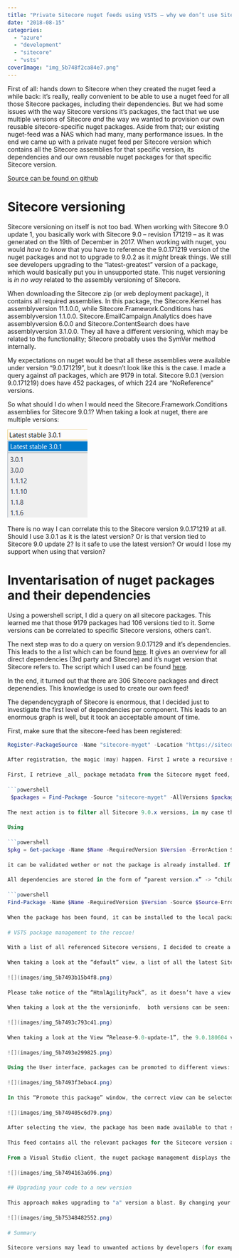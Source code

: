 ```yaml
---
title: "Private Sitecore nuget feeds using VSTS – why we don’t use Sitecore myget and how we work with package management"
date: "2018-08-15"
categories: 
  - "azure"
  - "development"
  - "sitecore"
  - "vsts"
coverImage: "img_5b748f2ca84e7.png"
---
```


First of all: hands down to Sitecore when they created the nuget feed a while back: it’s really, really convenient to be able to use a nuget feed for all those Sitecore packages, including their dependencies. But we had some issues with the way Sitecore versions it’s packages, the fact that we use multiple versions of Sitecore _and_ the way we wanted to provision our own reusable sitecore-specific nuget packages. Aside from that; our existing nuget-feed was a NAS which had many, many performance issues. In the end we came up with a private nuget feed per Sitecore version which contains all the Sitecore assemblies for that specific version, its dependencies and our own reusable nuget packages for that specific Sitecore version.

[Source can be found on github](https://github.com/BasLijten/get-sitecore-nuget-packages)

# Sitecore versioning

Sitecore versioning on itself is not too bad. When working with Sitecore 9.0 update 1, you basically work with Sitecore 9.0 – revision 171219 – as it was generated on the 19th of December in 2017. When working with nuget, you would _have to know_ that you have to reference the 9.0.171219 version of the nuget packages and not to upgrade to 9.0.2 as it _might_ break things. We still see developers upgrading to the “latest-greatest” version of a package, which would basically put you in unsupported state. This nuget versioning is _in no way_ related to the assembly versioning of Sitecore.

When downloading the Sitecore zip (or web deployment package), it contains all required assemblies. In this package, the Sitecore.Kernel has assemblyversion 11.1.0.0, while Sitecore.Framework.Conditions has assemblyversion 1.1.0.0. Sitecore.EmailCampaign.Analytics does have assemblyversion 6.0.0 and Sitecore.ContentSearch does have assemblyversion 3.1.0.0. They all have a different versioning, which may be related to the functionality; Sitecore probably uses the SymVer method internally.

My expectations on nuget would be that all these assemblies were available under version “9.0.171219”, but it doesn’t look like this is the case. I made a query against _all_ packages, which are 9179 in total. Sitecore 9.0.1 (version 9.0.171219) does have 452 packages, of which 224 are “NoReference” versions.

So what should I do when I would need the Sitecore.Framework.Conditions assemblies for Sitecore 9.0.1? When taking a look at nuget, there are multiple versions:

![](images/img_5b748f7a743a1.png)

There is no way I can correlate this to the Sitecore version 9.0.171219 at all. Should I use 3.0.1 as it is the latest version? Or is that version tied to Sitecore 9.0 update 2? Is it safe to use the latest version? Or would I lose my support when using that version?

# Inventarisation of nuget packages and their dependencies

Using a powershell script, I did a query on all sitecore packages. This learned me that those 9179 packages had 106 versions tied to it. Some versions can be correlated to specific Sitecore versions, others can’t.

The next step was to do a query on version 9.0.17129 and it’s dependencies. This leads to the a list which can be found [here](https://github.com/BasLijten/get-sitecore-nuget-packages/blob/master/output/9.0.1-including-dependencies.txt). It gives an overview for all direct dependencies (3rd party and Sitecore) and it’s nuget version that Sitecore refers to. The script which I used can be found [here](https://github.com/BasLijten/get-sitecore-nuget-packages/blob/master/build-flat-dependency-graph.ps1).

In the end, it turned out that there are 306 Sitecore packages and direct depenendies. This knowledge is used to create our own feed!

The dependencygraph of Sitecore is enormous, that I decided just to investigate the first level of dependencies per component. This leads to an enormous graph is well, but it took an acceptable amount of time.

First, make sure that the sitecore-feed has been registered:

```powershell
Register-PackageSource -Name "sitecore-myget" -Location "https://sitecore.myget.org/F/sc-packages/api/" -ProviderName "nuget"```

After registration, the magic (may) happen. First I wrote a recursive script which would get all sitecore packages and its dependencies, all the way down to the very last dependency, but this took _a lot_ of time. So I decided to replace it with only the first level dependencies, which returns “enough” nuget packages.

First, I retrieve _all_ package metadata from the Sitecore myget feed, using the following command:

```powershell
 $packages = Find-Package -Source "sitecore-myget" -AllVersions $packages901 = $packages | where {$\_.Version -eq "$sc\_version" } $packages901WithReferences = $packages901 | where {$\_.Name -notlike "\*NoReferences"} $packages901NoReferences = $packages901 | where {$\_.Name -like "\*NoReferences"} ```

The next action is to filter all Sitecore 9.0.x versions, in my case this was 9.0.1 (on line 2). In a foreach loop I iterate through all packages which do have references, to install them and get the correct metadata from them.

Using

```powershell
$pkg = Get-package -Name $Name -RequiredVersion $Version -ErrorAction SilentlyContinue```

it can be validated wether or not the package is already installed. If that’s the case, the $pkg is not null and all dependencies can be checked and installed. This installation is important for later upload to VSTS package management. If installation is not required, that line can be disabled.

All dependencies are stored in the form of “parent version.x” -> “child version.y”, for later analysis. When the package does not exist, it has to be looked up in an external feed using

```powershell
Find-Package -Name $Name -RequiredVersion $Version -Source $Source-ErrorAction SilentlyContinue```

When the package has been found, it can be installed to the local packagemanagement storage.

# VSTS package management to the rescue!

With a list of all referenced Sitecore versions, I decided to create a vsts package management feed. It’s not possible to create a direct upstream to Sitecore.myget.org (yet), but there are other ways to fill this feed ([scripts provided here](https://github.com/BasLijten/get-sitecore-nuget-packages/blob/master/build-flat-dependency-graph.ps1)). All of the used Sitecore versions, its dependencies are stored in that feed. VSTS package management contains a nice feature, called “[Views](https://docs.microsoft.com/en-us/vsts/package/concepts/views?view=vsts)”. Its normal use is to create several feeds which say anything about the stability of a package (alpha, beta, pre-release, release). When a package has been added to the pre-release feed, it doesn’t show up in the release view (yet) ; This package has to be promoted to the “release” view (which can be done manually or using code. We used the same technique for Sitecore. The difference here is, is that we use the views to reference the correct set of Sitecore nuget packages and its dependencies, instead of using them for its “stability-level”:

When taking a look at the “default” view, a list of all the latest Sitecore versions is visible:

![](images/img_5b7493b15b4f8.png)

Please take notice of the “HtmlAgilityPack”, as it doesn’t have a view specified, while the “Sitecore.Abstractions.NoReferences” package has version “9.0.180604” and the view “@Release-9.0-update-2” specified. I also uploaded the “9.0.191217” version, but as it has a lower version in this “Local” feed, it’s not directly visible.

When taking a look at the the versioninfo,  both versions can be seen:

![](images/img_5b7493c793c41.png)

When taking a look at the View “Release-9.0-update-1”, the 9.0.180604 version is missing; only the 9.0.171219 version is available in here. Please take note of the HtmlAgilityPack; it’s not available at all in this feed:

![](images/img_5b7493e299825.png)

Using the User interface, packages can be promoted to different views:

![](images/img_5b7493f3ebac4.png)

In this “Promote this package” window, the correct view can be selected:

![](images/img_5b749405c6d79.png)

After selecting the view, the package has been made available to that specific view, which is available as a regular nuget feed.

This feed contains all the relevant packages for the Sitecore version and its dependencies. We decided to provision our generic components to this feed as well, so every building block for a certain version, is available from that feed. Our developers will not be able to (accidentally) upgrade to a version that is not supported.

From a Visual Studio client, the nuget package management displays the following package versions for the Sitecore.Abstractions.NoReferences package. At the left, the “general” feed is shown, at the right, the two specific views for Sitecore 9.0 update-1 and Sitecore 9.0 update-2:

![](images/img_5b7494163a696.png)

## Upgrading your code to a new version

This approach makes upgrading to "a" version a blast. By changing your Sitecore feed to the "new" Sitecore version feed (from 9.0.1 tot 9.0.2), all you have to do is upgrading all packages at once and you are (or should) be ready to go:

![](images/img_5b75348482552.png)

# Summary

Sitecore versions may lead to unwanted actions by developers (for example, upgrading to the latest sitecore version where you are still running 8.2) and in a lot of cases it's just unclear what version of a package to use. After analyzing the Sitecore feed, its versions and depedencies, we came up a list of all packages that are "tied" to a certain sitecore version. To make it more convenient for our developers, we decided to create an own sitecore feed, with all Sitecore nuget packages _and_ their dependencies, and made just the small subset of packages which are "tied together" available through different views on this nuget feed.
